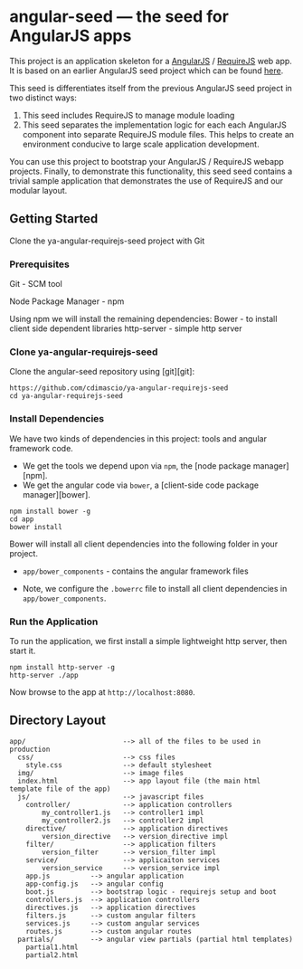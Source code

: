 # angular-seed — the seed for AngularJS apps

This project is an application skeleton for a [AngularJS](http://angularjs.org/) / [RequireJS](http://requirejs.org/) web app.
It is based on an earlier AngularJS seed project which can be found [here](https://github.com/angular/angular-seed).

This seed is differentiates itself from the previous AngularJS seed project in two distinct ways:

1. This seed includes RequireJS to manage module loading
2. This seed separates the implementation logic for each each AngularJS component into separate RequireJS module files.
This helps to create an environment conducive to large scale application development.

You can use this project to bootstrap your AngularJS / RequireJS webapp projects.
Finally, to demonstrate this functionality, this seed seed contains a trivial sample application that demonstrates the use of RequireJS and our modular layout.

## Getting Started

Clone the ya-angular-requirejs-seed project with Git

### Prerequisites

Git - SCM tool

Node Package Manager - npm

Using npm we will install the remaining dependencies:
    Bower - to install  client side dependent libraries
    http-server - simple http server

### Clone ya-angular-requirejs-seed

Clone the angular-seed repository using [git][git]:

```
https://github.com/cdimascio/ya-angular-requirejs-seed
cd ya-angular-requirejs-seed
```

### Install Dependencies

We have two kinds of dependencies in this project: tools and angular framework code.

* We get the tools we depend upon via `npm`, the [node package manager][npm].
* We get the angular code via `bower`, a [client-side code package manager][bower].

```
npm install bower -g
cd app
bower install
```


Bower will install all client dependencies into  the following folder in your project.

* `app/bower_components` - contains the angular framework files

* Note, we configure the `.bowerrc` file to install all client dependencies in `app/bower_components`.

### Run the Application

To run the application, we first install a simple lightweight http server, then start it.

```
npm install http-server -g
http-server ./app
```

Now browse to the app at `http://localhost:8080`.


## Directory Layout

    app/                        --> all of the files to be used in production
      css/                      --> css files
        style.css               --> default stylesheet
      img/                      --> image files
      index.html                --> app layout file (the main html template file of the app)
      js/                       --> javascript files
        controller/             --> application controllers
            my_controller1.js   --> controller1 impl
            my_controller2.js   --> controller2 impl
        directive/              --> application directives
            version_directive   --> version_directive impl
        filter/                 --> application filters
            version_filter      --> version_filter impl
        service/                --> applicaiton services
            version_service     --> version_service impl
        app.js          --> angular application
        app-config.js   --> angular config
        boot.js         --> bootstrap logic - requirejs setup and boot
        controllers.js  --> application controllers
        directives.js   --> application directives
        filters.js      --> custom angular filters
        services.js     --> custom angular services
        routes.js       --> custom angular routes
      partials/         --> angular view partials (partial html templates)
        partial1.html
        partial2.html


